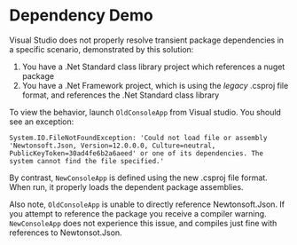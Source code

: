 # Dependency Demo
Visual Studio does not properly resolve transient package dependencies in a specific scenario, demonstrated by this solution:

1. You have a .Net Standard class library project which references a nuget package
2. You have a .Net Framework project, which is using the *legacy* .csproj file format, and references the .Net Standard class library

To view the behavior, launch `OldConsoleApp` from Visual studio. You should see an exception:

    System.IO.FileNotFoundException: 'Could not load file or assembly 'Newtonsoft.Json, Version=12.0.0.0, Culture=neutral, PublicKeyToken=30ad4fe6b2a6aeed' or one of its dependencies. The system cannot find the file specified.'

By contrast, `NewConsoleApp` is defined using the new .csproj file format. When run, it properly loads the dependent package assemblies.

Also note, `OldConsoleApp` is unable to directly reference Newtonsoft.Json. If you attempt to reference the package you receive a compiler warning. `NewConsoleApp` does not experience this issue, and compiles just fine with references to Newtonsot.Json.
